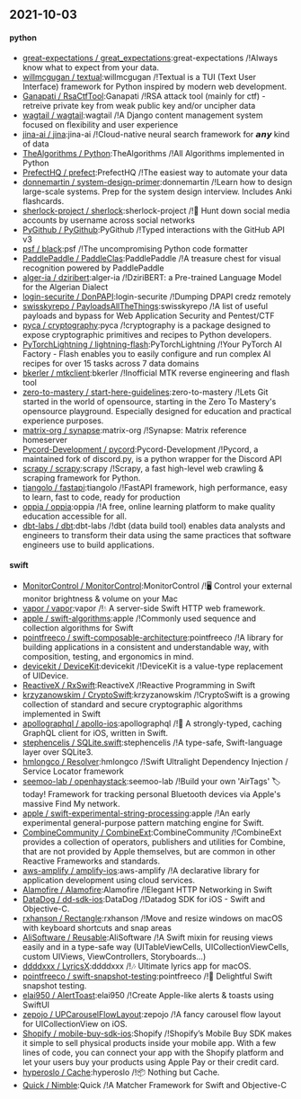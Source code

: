 ## 2021-10-03

#### python
* [great-expectations / great_expectations](https://github.com/great-expectations/great_expectations):great-expectations /!Always know what to expect from your data.
* [willmcgugan / textual](https://github.com/willmcgugan/textual):willmcgugan /!Textual is a TUI (Text User Interface) framework for Python inspired by modern web development.
* [Ganapati / RsaCtfTool](https://github.com/Ganapati/RsaCtfTool):Ganapati /!RSA attack tool (mainly for ctf) - retreive private key from weak public key and/or uncipher data
* [wagtail / wagtail](https://github.com/wagtail/wagtail):wagtail /!A Django content management system focused on flexibility and user experience
* [jina-ai / jina](https://github.com/jina-ai/jina):jina-ai /!Cloud-native neural search framework for 𝙖𝙣𝙮 kind of data
* [TheAlgorithms / Python](https://github.com/TheAlgorithms/Python):TheAlgorithms /!All Algorithms implemented in Python
* [PrefectHQ / prefect](https://github.com/PrefectHQ/prefect):PrefectHQ /!The easiest way to automate your data
* [donnemartin / system-design-primer](https://github.com/donnemartin/system-design-primer):donnemartin /!Learn how to design large-scale systems. Prep for the system design interview. Includes Anki flashcards.
* [sherlock-project / sherlock](https://github.com/sherlock-project/sherlock):sherlock-project /!🔎
Hunt down social media accounts by username across social networks
* [PyGithub / PyGithub](https://github.com/PyGithub/PyGithub):PyGithub /!Typed interactions with the GitHub API v3
* [psf / black](https://github.com/psf/black):psf /!The uncompromising Python code formatter
* [PaddlePaddle / PaddleClas](https://github.com/PaddlePaddle/PaddleClas):PaddlePaddle /!A treasure chest for visual recognition powered by PaddlePaddle
* [alger-ia / dziribert](https://github.com/alger-ia/dziribert):alger-ia /!DziriBERT: a Pre-trained Language Model for the Algerian Dialect
* [login-securite / DonPAPI](https://github.com/login-securite/DonPAPI):login-securite /!Dumping DPAPI credz remotely
* [swisskyrepo / PayloadsAllTheThings](https://github.com/swisskyrepo/PayloadsAllTheThings):swisskyrepo /!A list of useful payloads and bypass for Web Application Security and Pentest/CTF
* [pyca / cryptography](https://github.com/pyca/cryptography):pyca /!cryptography is a package designed to expose cryptographic primitives and recipes to Python developers.
* [PyTorchLightning / lightning-flash](https://github.com/PyTorchLightning/lightning-flash):PyTorchLightning /!Your PyTorch AI Factory - Flash enables you to easily configure and run complex AI recipes for over 15 tasks across 7 data domains
* [bkerler / mtkclient](https://github.com/bkerler/mtkclient):bkerler /!Inofficial MTK reverse engineering and flash tool
* [zero-to-mastery / start-here-guidelines](https://github.com/zero-to-mastery/start-here-guidelines):zero-to-mastery /!Lets Git started in the world of opensource, starting in the Zero To Mastery's opensource playground. Especially designed for education and practical experience purposes.
* [matrix-org / synapse](https://github.com/matrix-org/synapse):matrix-org /!Synapse: Matrix reference homeserver
* [Pycord-Development / pycord](https://github.com/Pycord-Development/pycord):Pycord-Development /!Pycord, a maintained fork of discord.py, is a python wrapper for the Discord API
* [scrapy / scrapy](https://github.com/scrapy/scrapy):scrapy /!Scrapy, a fast high-level web crawling & scraping framework for Python.
* [tiangolo / fastapi](https://github.com/tiangolo/fastapi):tiangolo /!FastAPI framework, high performance, easy to learn, fast to code, ready for production
* [oppia / oppia](https://github.com/oppia/oppia):oppia /!A free, online learning platform to make quality education accessible for all.
* [dbt-labs / dbt](https://github.com/dbt-labs/dbt):dbt-labs /!dbt (data build tool) enables data analysts and engineers to transform their data using the same practices that software engineers use to build applications.

#### swift
* [MonitorControl / MonitorControl](https://github.com/MonitorControl/MonitorControl):MonitorControl /!🖥
Control your external monitor brightness & volume on your Mac
* [vapor / vapor](https://github.com/vapor/vapor):vapor /!💧
A server-side Swift HTTP web framework.
* [apple / swift-algorithms](https://github.com/apple/swift-algorithms):apple /!Commonly used sequence and collection algorithms for Swift
* [pointfreeco / swift-composable-architecture](https://github.com/pointfreeco/swift-composable-architecture):pointfreeco /!A library for building applications in a consistent and understandable way, with composition, testing, and ergonomics in mind.
* [devicekit / DeviceKit](https://github.com/devicekit/DeviceKit):devicekit /!DeviceKit is a value-type replacement of UIDevice.
* [ReactiveX / RxSwift](https://github.com/ReactiveX/RxSwift):ReactiveX /!Reactive Programming in Swift
* [krzyzanowskim / CryptoSwift](https://github.com/krzyzanowskim/CryptoSwift):krzyzanowskim /!CryptoSwift is a growing collection of standard and secure cryptographic algorithms implemented in Swift
* [apollographql / apollo-ios](https://github.com/apollographql/apollo-ios):apollographql /!📱
A strongly-typed, caching GraphQL client for iOS, written in Swift.
* [stephencelis / SQLite.swift](https://github.com/stephencelis/SQLite.swift):stephencelis /!A type-safe, Swift-language layer over SQLite3.
* [hmlongco / Resolver](https://github.com/hmlongco/Resolver):hmlongco /!Swift Ultralight Dependency Injection / Service Locator framework
* [seemoo-lab / openhaystack](https://github.com/seemoo-lab/openhaystack):seemoo-lab /!Build your own 'AirTags'
🏷
today! Framework for tracking personal Bluetooth devices via Apple's massive Find My network.
* [apple / swift-experimental-string-processing](https://github.com/apple/swift-experimental-string-processing):apple /!An early experimental general-purpose pattern matching engine for Swift.
* [CombineCommunity / CombineExt](https://github.com/CombineCommunity/CombineExt):CombineCommunity /!CombineExt provides a collection of operators, publishers and utilities for Combine, that are not provided by Apple themselves, but are common in other Reactive Frameworks and standards.
* [aws-amplify / amplify-ios](https://github.com/aws-amplify/amplify-ios):aws-amplify /!A declarative library for application development using cloud services.
* [Alamofire / Alamofire](https://github.com/Alamofire/Alamofire):Alamofire /!Elegant HTTP Networking in Swift
* [DataDog / dd-sdk-ios](https://github.com/DataDog/dd-sdk-ios):DataDog /!Datadog SDK for iOS - Swift and Objective-C.
* [rxhanson / Rectangle](https://github.com/rxhanson/Rectangle):rxhanson /!Move and resize windows on macOS with keyboard shortcuts and snap areas
* [AliSoftware / Reusable](https://github.com/AliSoftware/Reusable):AliSoftware /!A Swift mixin for reusing views easily and in a type-safe way (UITableViewCells, UICollectionViewCells, custom UIViews, ViewControllers, Storyboards…)
* [ddddxxx / LyricsX](https://github.com/ddddxxx/LyricsX):ddddxxx /!🎶
Ultimate lyrics app for macOS.
* [pointfreeco / swift-snapshot-testing](https://github.com/pointfreeco/swift-snapshot-testing):pointfreeco /!📸
Delightful Swift snapshot testing.
* [elai950 / AlertToast](https://github.com/elai950/AlertToast):elai950 /!Create Apple-like alerts & toasts using SwiftUI
* [zepojo / UPCarouselFlowLayout](https://github.com/zepojo/UPCarouselFlowLayout):zepojo /!A fancy carousel flow layout for UICollectionView on iOS.
* [Shopify / mobile-buy-sdk-ios](https://github.com/Shopify/mobile-buy-sdk-ios):Shopify /!Shopify’s Mobile Buy SDK makes it simple to sell physical products inside your mobile app. With a few lines of code, you can connect your app with the Shopify platform and let your users buy your products using Apple Pay or their credit card.
* [hyperoslo / Cache](https://github.com/hyperoslo/Cache):hyperoslo /!📦
Nothing but Cache.
* [Quick / Nimble](https://github.com/Quick/Nimble):Quick /!A Matcher Framework for Swift and Objective-C
